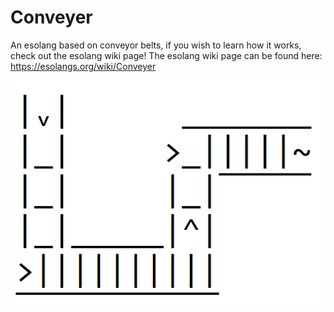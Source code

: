 # Conveyer
An esolang based on conveyor belts, if you wish to learn how it works, check out the esolang wiki page!
The esolang wiki page can be found here: https://esolangs.org/wiki/Conveyer

![alt text](https://github.com/Abbin44/Conveyer/blob/master/Conveyer.png?raw=true)
